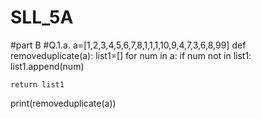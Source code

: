# SLL_5A
#part B
#Q.1.a.
a=[1,2,3,4,5,6,7,8,1,1,1,10,9,4,7,3,6,8,99]
def removeduplicate(a):
    list1=[]
    for num in a:
        if num not in list1:
            list1.append(num)

        
    return list1


print(removeduplicate(a))
